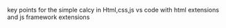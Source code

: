 key points for the simple calcy in Html,css,js
vs code with html extensions and js framework extensions
